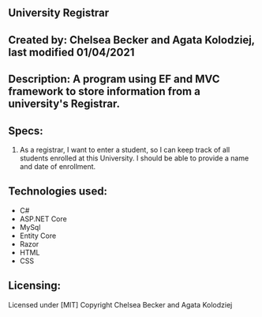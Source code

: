 ## University Registrar

## Created by: Chelsea Becker and Agata Kolodziej, last modified 01/04/2021

## Description: A program using EF and MVC framework to store information from a university's Registrar.

## Specs:

 1. As a registrar, I want to enter a student, so I can keep track of all students enrolled at this University. I should be able to provide a name and date of enrollment.

## Technologies used:

* C#
* ASP.NET Core
* MySql
* Entity Core
* Razor
* HTML
* CSS

## Licensing:

Licensed under [MIT] Copyright Chelsea Becker and Agata Kolodziej